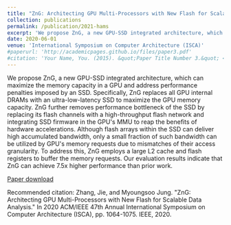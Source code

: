 ```yaml
---
title: "ZnG: Architecting GPU Multi-Processors with New Flash for Scalable Data Analysis"
collection: publications
permalink: /publication/2021-hams
excerpt: 'We propose ZnG, a new GPU-SSD integrated architecture, which can maximize the memory capacity in a GPU and address performance penalties imposed by an SSD. Specifically, ZnG replaces all GPU internal DRAMs with an ultra-low-latency SSD to maximize the GPU memory capacity. ZnG further removes performance bottleneck of the SSD by replacing its flash channels with a high-throughput flash network and integrating SSD firmware in the GPUs MMU to reap the benefits of hardware accelerations…'
date: 2020-06-01
venue: 'International Symposium on Computer Architecture (ISCA)'
#paperurl: 'http://academicpages.github.io/files/paper3.pdf'
#citation: 'Your Name, You. (2015). &quot;Paper Title Number 3.&quot; <i>Journal 1</i>. 1(3).'
---
```

We propose ZnG, a new GPU-SSD integrated architecture, which can maximize the memory capacity in a GPU and address performance penalties imposed by an SSD. Specifically, ZnG replaces all GPU internal DRAMs with an ultra-low-latency SSD to maximize the GPU memory capacity. ZnG further removes performance bottleneck of the SSD by replacing its flash channels with a high-throughput flash network and integrating SSD firmware in the GPU's MMU to reap the benefits of hardware accelerations. Although flash arrays within the SSD can deliver high accumulated bandwidth, only a small fraction of such bandwidth can be utilized by GPU's memory requests due to mismatches of their access granularity. To address this, ZnG employs a large L2 cache and flash registers to buffer the memory requests. Our evaluation results indicate that ZnG can achieve 7.5x higher performance than prior work.

[Paper download](https://arxiv.org/abs/2006.08975)

Recommended citation: Zhang, Jie, and Myoungsoo Jung. "ZnG: Architecting GPU Multi-Processors with New Flash for Scalable Data Analysis." In 2020 ACM/IEEE 47th Annual International Symposium on Computer Architecture (ISCA), pp. 1064-1075. IEEE, 2020.